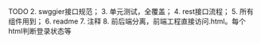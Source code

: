 TODO
2. swggier接口规范；
3. 单元测试，全覆盖；
4. rest接口流程；
5. 所有组件用到；
6. readme
7. 注释
8. 前后端分离，前端工程直接访问.html。每个html判断登录状态等